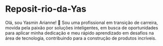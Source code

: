 # Reposit-rio-da-Yas
Olá, sou Yasmin Arianne! 👋 Sou uma profissional em transição de carreira, movida pela paixão por soluções inteligentes, em busca de oportunidades para aplicar minha dedicação e meu rápido aprendizado em desafios na área de tecnologia, contribuindo para a construção de produtos incríveis.
